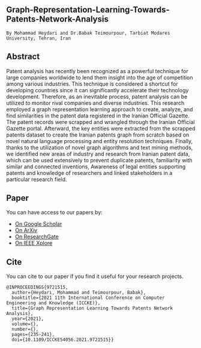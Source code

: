 ## Graph-Representation-Learning-Towards-Patents-Network-Analysis
```
By Mohammad Heydari and Dr.Babak Teimourpour, Tarbiat Modares University, Tehran, Iran
```
## Abstract
Patent analysis has recently been recognized as a powerful technique for large companies worldwide to lend them insight into the age of competition among various industries. This technique is considered a shortcut for developing countries since it can significantly accelerate their technology development. Therefore, as an inevitable process, patent analysis can be utilized to monitor rival companies and diverse industries. This research employed a graph representation learning approach to create, analyze, and find similarities in the patent data registered in the Iranian Official Gazette. The patent records were scrapped and wrangled through the Iranian Official Gazette portal. Afterward, the key entities were extracted from the scrapped patents dataset to create the Iranian patents graph from scratch based on novel natural language processing and entity resolution techniques. Finally, thanks to the utilization of novel graph algorithms and text mining methods, we identified new areas of industry and research from Iranian patent data, which can be used extensively to prevent duplicate patents, familiarity with similar and connected inventions, Awareness of legal entities supporting patents and knowledge of researchers and linked stakeholders in a particular research field.
## Paper
You can have access to our papers by:
* [On Google Scholar](https://scholar.google.com/scholar?hl=en&as_sdt=0%2C5&q=graph+representation+learning+towards+patents+network+analysis&btnG=t)
* [On ArXiv](https://arxiv.org/abs/2309.13888)
* [On ResearchGate](https://www.researchgate.net/publication/359002158_Graph_Representation_Learning_Towards_Patents_Network_Analysis)
* [On IEEE Xplore](https://ieeexplore.ieee.org/iel7/9721437/9721438/09721515.pdf)
## Cite
You can cite to our paper if you find it useful for your research projects.
```
@INPROCEEDINGS{9721515,
  author={Heydari, Mohammad and Teimourpour, Babak},
  booktitle={2021 11th International Conference on Computer Engineering and Knowledge (ICCKE)}, 
  title={Graph Representation Learning Towards Patents Network Analysis}, 
  year={2021},
  volume={},
  number={},
  pages={235-241},
  doi={10.1109/ICCKE54056.2021.9721515}}
```
